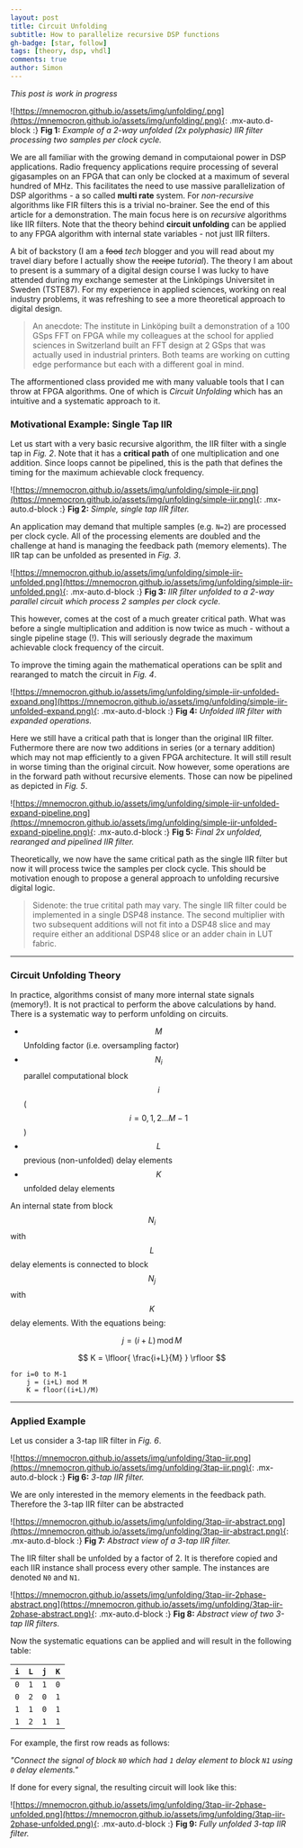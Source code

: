 ```yaml
---
layout: post
title: Circuit Unfolding
subtitle: How to parallelize recursive DSP functions
gh-badge: [star, follow]
tags: [theory, dsp, vhdl]
comments: true
author: Simon
---
```



*This post is work in progress*

![https://mnemocron.github.io/assets/img/unfolding/.png](https://mnemocron.github.io/assets/img/unfolding/.png){: .mx-auto.d-block :}
**Fig 1:** _Example of a 2-way unfolded (2x polyphasic) IIR filter processing two samples per clock cycle._

We are all familiar with the growing demand in computaional power in DSP applications. Radio frequency applications require processing of several gigasamples on an FPGA that can only be clocked at a maximum of several hundred of MHz.
This facilitates the need to use massive parallelization of DSP algorithms - a so called **multi rate** system. 
For _non-recursive_ algorithms like FIR filters this is a trivial no-brainer. See the end of this article for a demonstration.
The main focus here is on _recursive_ algorithms like IIR filters. 
Note that the theory behind **circuit unfolding** can be applied to any FPGA algorithm with internal state variables - not just IIR filters.

A bit of backstory (I am a ~~food~~ _tech_ blogger and you will read about my travel diary before I actually show the ~~recipe~~ _tutorial_).
The theory I am about to present is a summary of a digital design course I was lucky to have attended during my exchange semester at the Linköpings Universitet in Sweden (TSTE87).
For my experience in applied sciences, working on real industry problems, it was refreshing to see a more theoretical approach to digital design.

> An anecdote: The institute in Linköping built a demonstration of a 100 GSps FFT on FPGA while my colleagues at the school for applied sciences in Switzerland built an FFT design at 2 GSps that was actually used in industrial printers. 
Both teams are working on cutting edge performance but each with a different goal in mind.

The afformentioned class provided me with many valuable tools that I can throw at FPGA algorithms.
One of which is _Circuit Unfolding_ which has an intuitive and a systematic approach to it.

### Motivational Example: Single Tap IIR

Let us start with a very basic recursive algorithm, the IIR filter with a single tap in _Fig. 2_.
Note that it has a **critical path** of one multiplication and one addition. Since loops cannot be pipelined, this is the path that defines the timing for the maximum achievable clock frequency.

![https://mnemocron.github.io/assets/img/unfolding/simple-iir.png](https://mnemocron.github.io/assets/img/unfolding/simple-iir.png){: .mx-auto.d-block :}
**Fig 2:** _Simple, single tap IIR filter._

An application may demand that multiple samples (e.g. `N=2`) are processed per clock cycle.
All of the processing elements are doubled and the challenge at hand is managing the feedback path (memory elements).
The IIR tap can be unfolded as presented in _Fig. 3_. 

![https://mnemocron.github.io/assets/img/unfolding/simple-iir-unfolded.png](https://mnemocron.github.io/assets/img/unfolding/simple-iir-unfolded.png){: .mx-auto.d-block :}
**Fig 3:** _IIR filter unfolded to a 2-way parallel circuit which process 2 samples per clock cycle._

This however, comes at the cost of a much greater critical path.
What was before a single multiplication and addition is now twice as much - without a single pipeline stage (!). 
This will seriously degrade the maximum achievable clock frequency of the circuit.

To improve the timing again the mathematical operations can be split and rearanged to match the circuit in _Fig. 4_.

![https://mnemocron.github.io/assets/img/unfolding/simple-iir-unfolded-expand.png](https://mnemocron.github.io/assets/img/unfolding/simple-iir-unfolded-expand.png){: .mx-auto.d-block :}
**Fig 4:** _Unfolded IIR filter with expanded operations._

Here we still have a critical path that is longer than the original IIR filter. Futhermore there are now two additions in series (or a ternary addition) which may not map efficiently to a given FPGA architecture.
It will still result in worse timing than the original circuit.
Now however, some operations are in the forward path without recursive elements. Those can now be pipelined as depicted in _Fig. 5_.

![https://mnemocron.github.io/assets/img/unfolding/simple-iir-unfolded-expand-pipeline.png](https://mnemocron.github.io/assets/img/unfolding/simple-iir-unfolded-expand-pipeline.png){: .mx-auto.d-block :}
**Fig 5:** _Final 2x unfolded, rearanged and pipelined IIR filter._

Theoretically, we now have the same critical path as the single IIR filter but now it will process twice the samples per clock cycle.
This should be motivation enough to propose a general approach to unfolding recursive digital logic.

> Sidenote: the true critital path may vary. The single IIR filter could be implemented in a single DSP48 instance. The second multiplier with two subsequent additions will not fit into a DSP48 slice and may require either an additional DSP48 slice or an adder chain in LUT fabric. 

---

### Circuit Unfolding Theory

In practice, algorithms consist of many more internal state signals (memory!). 
It is not practical to perform the above calculations by hand.
There is a systematic way to perform unfolding on circuits.

- $$M$$ Unfolding factor (i.e. oversampling factor)
- $$N_i$$ parallel computational block $$i$$ ($$i={0,1,2...M-1}$$)
- $$L$$ previous (non-unfolded) delay elements
- $$K$$ unfolded delay elements

An internal state from block $$N_i$$ with $$L$$ delay elements is connected to block $$N_j$$ with $$K$$ delay elements.
With the equations being:

$$ j=(i+L)\,\mathrm{mod}\,M $$

$$ K = \lfloor{ \frac{i+L}{M} } \rfloor $$

```
for i=0 to M-1
	j = (i+L) mod M
	K = floor((i+L)/M)
```

--- 

### Applied Example

Let us consider a 3-tap IIR filter in _Fig. 6_.

![https://mnemocron.github.io/assets/img/unfolding/3tap-iir.png](https://mnemocron.github.io/assets/img/unfolding/3tap-iir.png){: .mx-auto.d-block :}
**Fig 6:** _3-tap IIR filter._

We are only interested in the memory elements in the feedback path.
Therefore the 3-tap IIR filter can be abstracted

![https://mnemocron.github.io/assets/img/unfolding/3tap-iir-abstract.png](https://mnemocron.github.io/assets/img/unfolding/3tap-iir-abstract.png){: .mx-auto.d-block :}
**Fig 7:** _Abstract view of a 3-tap IIR filter._

The IIR filter shall be unfolded by a factor of 2.
It is therefore copied and each IIR instance shall process every other sample.
The instances are denoted `N0` and `N1`.

![https://mnemocron.github.io/assets/img/unfolding/3tap-iir-2phase-abstract.png](https://mnemocron.github.io/assets/img/unfolding/3tap-iir-2phase-abstract.png){: .mx-auto.d-block :}
**Fig 8:** _Abstract view of two 3-tap IIR filters._

Now the systematic equations can be applied and will result in the following table:

| **`i`** | **`L`** | **`j`** | **`K`** |
|:----|:----|:----|:----|
| `0` | `1` | `1` | `0` |
| `0` | `2` | `0` | `1` |
| `1` | `1` | `0` | `1` |
| `1` | `2` | `1` | `1` |

For example, the first row reads as follows:

_"Connect the signal of block `N0` which had `1` delay element to block `N1` using `0` delay elements."_

If done for every signal, the resulting circuit will look like this:

![https://mnemocron.github.io/assets/img/unfolding/3tap-iir-2phase-unfolded.png](https://mnemocron.github.io/assets/img/unfolding/3tap-iir-2phase-unfolded.png){: .mx-auto.d-block :}
**Fig 9:** _Fully unfolded 3-tap IIR filter._







